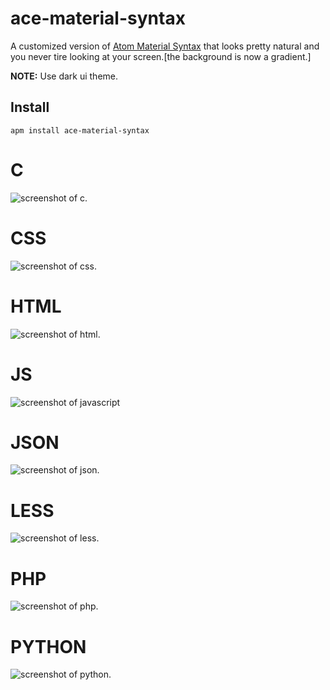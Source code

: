 # ace-material-syntax

A customized version of [Atom Material Syntax](https://github.com/atom-material/atom-material-syntax-dark) that looks pretty natural and you never tire looking at your screen.[the background is now a gradient.]

**NOTE:** Use dark ui theme.
## Install
```
apm install ace-material-syntax
  ```
# C
![screenshot of c.](https://i.imgsafe.org/d0655ba2da.png)
# CSS
![screenshot of css.](https://i.imgsafe.org/d0698508cb.png)
# HTML
![screenshot of html.](https://i.imgsafe.org/d06d8845fb.png)
# JS
![screenshot of javascript](https://i.imgsafe.org/d072a35bb3.png)
# JSON
![screenshot of json.](https://i.imgsafe.org/d0745cd311.png)
# LESS
![screenshot of less.](https://i.imgsafe.org/d0746ce964.png)
# PHP
![screenshot of php.](https://i.imgsafe.org/d074861738.png)
# PYTHON
![screenshot of python.](https://i.imgsafe.org/d0748ae054.png)

